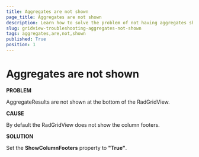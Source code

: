 ```yaml
---
title: Aggregates are not shown
page_title: Aggregates are not shown
description: Learn how to solve the problem of not having aggregates shown at the bottom of RadGridView - Telerik's WPF DataGrid.
slug: gridview-troubleshooting-aggregates-not-shown
tags: aggregates,are,not,shown
published: True
position: 1
---
```


# Aggregates are not shown

__PROBLEM__

AggregateResults are not shown at the bottom of the RadGridView.

__CAUSE__

By default the RadGridView does not show the column footers. 

__SOLUTION__

Set the __ShowColumnFooters__ property to __"True"__.


